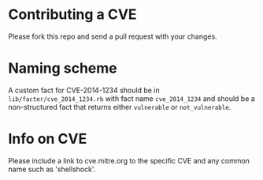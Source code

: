 # Contributing a CVE

Please fork this repo and send a pull request with your changes.

# Naming scheme
A custom fact for CVE-2014-1234 should be in `lib/facter/cve_2014_1234.rb` with fact name `cve_2014_1234` and should be a non-structured fact that returns either `vulnerable` or `not_vulnerable`.

# Info on CVE
Please include a link to cve.mitre.org to the specific CVE and any common name such as 'shellshock'.
